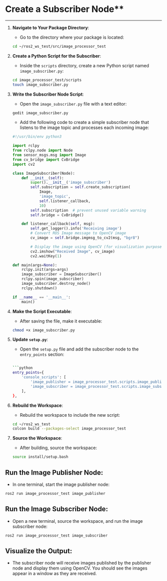 # Create a Subscriber Node**
---
1. **Navigate to Your Package Directory**:
   - Go to the directory where your package is located:

   ```bash
   cd ~/ros2_ws_test/src/image_processor_test
   ```

2. **Create a Python Script for the Subscriber**:
   - Inside the `scripts` directory, create a new Python script named `image_subscriber.py`:

   ```bash
   cd image_processor_test/scripts
   touch image_subscriber.py
   ```

3. **Write the Subscriber Node Script**:
   - Open the `image_subscriber.py` file with a text editor:

   ```bash
   gedit image_subscriber.py
   ```

   - Add the following code to create a simple subscriber node that listens to the image topic and processes each incoming image:

   ```python
   #!/usr/bin/env python3

   import rclpy
   from rclpy.node import Node
   from sensor_msgs.msg import Image
   from cv_bridge import CvBridge
   import cv2

   class ImageSubscriber(Node):
       def __init__(self):
           super().__init__('image_subscriber')
           self.subscription = self.create_subscription(
               Image,
               'image_topic',
               self.listener_callback,
               10)
           self.subscription  # prevent unused variable warning
           self.bridge = CvBridge()

       def listener_callback(self, msg):
           self.get_logger().info('Receiving image')
           # Convert ROS Image message to OpenCV image
           cv_image = self.bridge.imgmsg_to_cv2(msg, "bgr8")

           # Display the image using OpenCV (for visualization purposes)
           cv2.imshow("Received Image", cv_image)
           cv2.waitKey(1)

   def main(args=None):
       rclpy.init(args=args)
       image_subscriber = ImageSubscriber()
       rclpy.spin(image_subscriber)
       image_subscriber.destroy_node()
       rclpy.shutdown()

   if __name__ == '__main__':
       main()
   ```

4. **Make the Script Executable**:
   - After saving the file, make it executable:

   ```bash
   chmod +x image_subscriber.py
   ```

5. **Update `setup.py`**:
   - Open the `setup.py` file and add the subscriber node to the `entry_points` section:
   ```bash
   
   ```python
   entry_points={
       'console_scripts': [
           'image_publisher = image_processor_test.scripts.image_publisher:main',
           'image_subscriber = image_processor_test.scripts.image_subscriber:main',
       ],
   },
   ```

6. **Rebuild the Workspace**:
   - Rebuild the workspace to include the new script:

   ```bash
   cd ~/ros2_ws_test
   colcon build --packages-select image_processor_test
   ```

7. **Source the Workspace**:
   - After building, source the workspace:

   ```bash
   source install/setup.bash
   ```


## **Run the Image Publisher Node**:
   - In one terminal, start the image publisher node:

   ```bash
   ros2 run image_processor_test image_publisher
   ```

## **Run the Image Subscriber Node**:
   - Open a new terminal, source the workspace, and run the image subscriber node:

   ```bash
   ros2 run image_processor_test image_subscriber
   ```

## **Visualize the Output**:
   - The subscriber node will receive images published by the publisher node and display them using OpenCV. You should see the images appear in a window as they are received.

